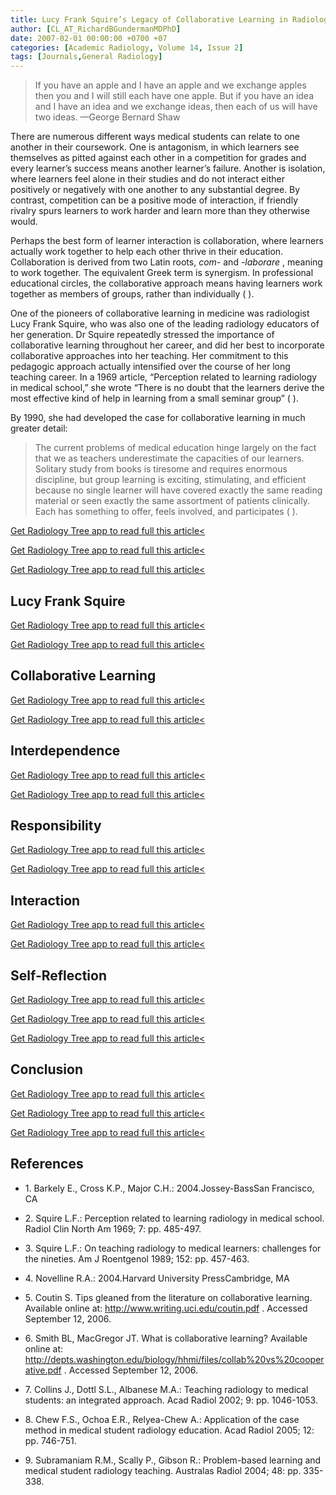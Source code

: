 ```yaml
---
title: Lucy Frank Squire’s Legacy of Collaborative Learning in Radiology Education
author: [CL_AT_RichardBGundermanMDPhD]
date: 2007-02-01 00:00:00 +0700 +07
categories: [Academic Radiology, Volume 14, Issue 2]
tags: [Journals,General Radiology]
---
```

> If you have an apple and I have an apple and we exchange apples then you and I will still each have one apple. But if you have an idea and I have an idea and we exchange ideas, then each of us will have two ideas. —George Bernard Shaw

There are numerous different ways medical students can relate to one another in their coursework. One is antagonism, in which learners see themselves as pitted against each other in a competition for grades and every learner’s success means another learner’s failure. Another is isolation, where learners feel alone in their studies and do not interact either positively or negatively with one another to any substantial degree. By contrast, competition can be a positive mode of interaction, if friendly rivalry spurs learners to work harder and learn more than they otherwise would.

Perhaps the best form of learner interaction is collaboration, where learners actually work together to help each other thrive in their education. Collaboration is derived from two Latin roots, _com-_ and _-laborare_ , meaning to work together. The equivalent Greek term is synergism. In professional educational circles, the collaborative approach means having learners work together as members of groups, rather than individually ( ).

One of the pioneers of collaborative learning in medicine was radiologist Lucy Frank Squire, who was also one of the leading radiology educators of her generation. Dr Squire repeatedly stressed the importance of collaborative learning throughout her career, and did her best to incorporate collaborative approaches into her teaching. Her commitment to this pedagogic approach actually intensified over the course of her long teaching career. In a 1969 article, “Perception related to learning radiology in medical school,” she wrote “There is no doubt that the learners derive the most effective kind of help in learning from a small seminar group” ( ).

By 1990, she had developed the case for collaborative learning in much greater detail:

> The current problems of medical education hinge largely on the fact that we as teachers underestimate the capacities of our learners. Solitary study from books is tiresome and requires enormous discipline, but group learning is exciting, stimulating, and efficient because no single learner will have covered exactly the same reading material or seen exactly the same assortment of patients clinically. Each has something to offer, feels involved, and participates ( ).

[Get Radiology Tree app to read full this article<](https://clinicalpub.com/app)

[Get Radiology Tree app to read full this article<](https://clinicalpub.com/app)

[Get Radiology Tree app to read full this article<](https://clinicalpub.com/app)

## Lucy Frank Squire

[Get Radiology Tree app to read full this article<](https://clinicalpub.com/app)

[Get Radiology Tree app to read full this article<](https://clinicalpub.com/app)

## Collaborative Learning

[Get Radiology Tree app to read full this article<](https://clinicalpub.com/app)

[Get Radiology Tree app to read full this article<](https://clinicalpub.com/app)

## Interdependence

[Get Radiology Tree app to read full this article<](https://clinicalpub.com/app)

[Get Radiology Tree app to read full this article<](https://clinicalpub.com/app)

## Responsibility

[Get Radiology Tree app to read full this article<](https://clinicalpub.com/app)

[Get Radiology Tree app to read full this article<](https://clinicalpub.com/app)

## Interaction

[Get Radiology Tree app to read full this article<](https://clinicalpub.com/app)

[Get Radiology Tree app to read full this article<](https://clinicalpub.com/app)

## Self-Reflection

[Get Radiology Tree app to read full this article<](https://clinicalpub.com/app)

[Get Radiology Tree app to read full this article<](https://clinicalpub.com/app)

[Get Radiology Tree app to read full this article<](https://clinicalpub.com/app)

## Conclusion

[Get Radiology Tree app to read full this article<](https://clinicalpub.com/app)

[Get Radiology Tree app to read full this article<](https://clinicalpub.com/app)

[Get Radiology Tree app to read full this article<](https://clinicalpub.com/app)

## References

- 1\. Barkely E., Cross K.P., Major C.H.: 2004.Jossey-BassSan Francisco, CA


- 2\. Squire L.F.: Perception related to learning radiology in medical school. Radiol Clin North Am 1969; 7: pp. 485-497.


- 3\. Squire L.F.: On teaching radiology to medical learners: challenges for the nineties. Am J Roentgenol 1989; 152: pp. 457-463.


- 4\. Novelline R.A.: 2004.Harvard University PressCambridge, MA


- 5\.  Coutin S. Tips gleaned from the literature on collaborative learning. Available online at:  http://www.writing.uci.edu/coutin.pdf  . Accessed September 12, 2006.


- 6\.  Smith BL, MacGregor JT. What is collaborative learning? Available online at:  http://depts.washington.edu/biology/hhmi/files/collab%20vs%20cooperative.pdf  . Accessed September 12, 2006.


- 7\. Collins J., Dottl S.L., Albanese M.A.: Teaching radiology to medical students: an integrated approach. Acad Radiol 2002; 9: pp. 1046-1053.


- 8\. Chew F.S., Ochoa E.R., Relyea-Chew A.: Application of the case method in medical student radiology education. Acad Radiol 2005; 12: pp. 746-751.


- 9\. Subramaniam R.M., Scally P., Gibson R.: Problem-based learning and medical student radiology teaching. Australas Radiol 2004; 48: pp. 335-338.